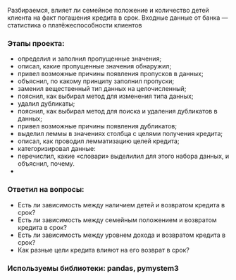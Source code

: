 Разбираемся, влияет ли семейное положение и количество детей клиента на факт погашения кредита в срок. Входные данные от банка — статистика о платёжеспособности клиентов
### Этапы проекта:
* определил и заполнил пропущенные значения;
* описал, какие пропущенные значения обнаружил;
* привел возможные причины появления пропусков в данных;
* объяснил, по какому принципу заполнил пропуски;
* заменил вещественный тип данных на целочисленный;
* пояснил, как выбирал метод для изменения типа данных;
* удалил дубликаты;
* пояснил, как выбирал метод для поиска и удаления дубликатов в данных;
* привел возможные причины появления дубликатов;
* выделил леммы в значениях столбца с целями получения кредита;
* описал, как проводил лемматизацию целей кредита;
* категоризировал данные:
* перечислил, какие «словари» выделилил для этого набора данных, и объяснил, почему.
* 
### Ответил на вопросы:
* Есть ли зависимость между наличием детей и возвратом кредита в срок?
* Есть ли зависимость между семейным положением и возвратом кредита в срок?
* Есть ли зависимость между уровнем дохода и возвратом кредита в срок?
* Как разные цели кредита влияют на его возврат в срок?
### Используемы библиотеки: pandas, pymystem3 
